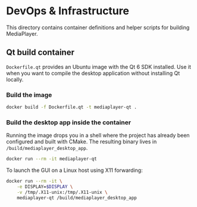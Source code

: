 # DevOps & Infrastructure

This directory contains container definitions and helper scripts for building MediaPlayer.

## Qt build container

`Dockerfile.qt` provides an Ubuntu image with the Qt 6 SDK installed. Use it when you want to compile the desktop application without installing Qt locally.

### Build the image

```bash
docker build -f Dockerfile.qt -t mediaplayer-qt .
```

### Build the desktop app inside the container

Running the image drops you in a shell where the project has already been configured and built with CMake. The resulting binary lives in `/build/mediaplayer_desktop_app`.

```bash
docker run --rm -it mediaplayer-qt
```

To launch the GUI on a Linux host using X11 forwarding:

```bash
docker run --rm -it \
    -e DISPLAY=$DISPLAY \
    -v /tmp/.X11-unix:/tmp/.X11-unix \
    mediaplayer-qt /build/mediaplayer_desktop_app
```
